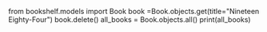 from bookshelf.models import Book
book =Book.objects.get(title="Nineteen Eighty-Four")
book.delete()
all_books = Book.objects.all()
print(all_books)